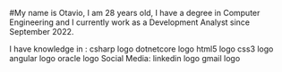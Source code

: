 #My name is Otavio, I am 28 years old, I have a degree in Computer Engineering and I currently work as a Development Analyst since September 2022.

I have knowledge in :
csharp logo dotnetcore logo html5 logo css3 logo angular logo oracle logo 
Social Media:
linkedin logo gmail logo
